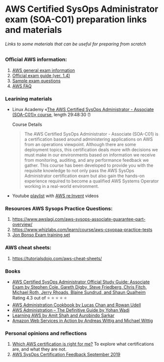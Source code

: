 # AWS Certified SysOps Administrator exam (SOA-C01) preparation links and materials 

###### Links to some materials that can be useful for preparing from scratch 

### Official AWS information: 

 1. [AWS general exam information](https://aws.amazon.com/certification/certified-sysops-admin-associate/)
 2. [Official exam guide (ver. 1.4)](https://d1.awsstatic.com/training-and-certification/docs-sysops-associate/AWS_Certified_SysOps_Associate-Exam_Guide_EN_1.4.pdf)
 3. [Sample exam questions](https://d1.awsstatic.com/training-and-certification/docs-sysops-associate/AWS-Certified-SysOps-Administrator-Associate-Sample-Questions-v1.5_FINAL.pdf)
 4. [AWS FAQ](https://aws.amazon.com/faqs/)

### Learining materials
* Linux Academy «[The AWS Certified SysOps Administrator - Associate (SOA-C01)» course](https://linuxacademy.com/course/aws-certified-sys-ops-administrator-associate-soa-c-01), length 29:48:30 :alarm_clock:

  Course Details
   > The AWS Certified SysOps Administrator - Associate (SOA-C01) is a certification based around administering applications on AWS from an operations viewpoint. Although there are some deployment topics, this certification deals more with decisions we must make in our environments based on information we receive from monitoring, auditing, and any performance feedback we gather.
   This course has been developed to provide you with the requisite knowledge to not only pass the AWS SysOps Administrator certification exam but also gain the hands-on experience required to become a qualified AWS Systems Operator working in a real-world environment.
  
* Youtube [playlist](https://www.youtube.com/playlist?list=PLfdXiRn7u6nGYo-XzF4NnKaeFOuBJWHCP) with [AWS re:Invent](https://aws.amazon.com/new/reinvent/) videos

### Resources AWS Sysops Practice Questions:
1. https://www.awslagi.com/aws-sysops-associate-guarantee-part-overview/
2. https://www.whizlabs.com/learn/course/aws-csyopaa-practice-tests
3. [Jon Bonso Exam training set](https://www.udemy.com/aws-certified-sysops-administrator-associate-practice-exams-soa-c01/) 

### AWS cheat sheets:
1. https://tutorialsdojo.com/aws-cheat-sheets/


### Books 
* [AWS Certified SysOps Administrator Official Study Guide: Associate Exam by Stephen Cole, Gareth Digby, Steve Friedberg, Chris Fitch, Michael Roth, Jerry Rhoads, Blaine Sundrud, and Shaun Qualheim](https://www.amazon.com/Certified-SysOps-Administrator-Official-Study/dp/1119377420/) Rating 4.3 out of :star: :star: :star: :star: :star: 
* [AWS Administration Cookbook by Lucas Chan and Rowan Udell](https://www.amazon.com/AWS-SysOps-Cookbook-Practical-environments-ebook/dp/B07YLHJ3Y4)
* [AWS Administration – The Definitive Guide by Yohan Wadi](https://www.amazon.com/AWS-Administration-Definitive-infrastructure-Services-ebook/dp/B076JGXY1C)
* [Learning AWS by Amit Shah and Aurobindo Sarkar](https://www.amazon.com/Learning-AWS-responsive-applications-components-ebook/dp/B0771MYVDH)
* [Amazon Web Services in Action by Andreas Wittig and Michael Wittig](https://www.amazon.com/Amazon-Services-Action-Andreas-Wittig/dp/1617295116)



### Personal opinions and reflections
1. [Which AWS certification is right for me?](https://info.acloud.guru/resources/which-aws-certification-should-i-take) To explore what certifications are, and what they are not. 
2. [AWS SysOps Certification Feedback September 2019](https://medium.com/@boringvoice/aws-sysops-certification-feedback-august-2019-1282dad23c02)
